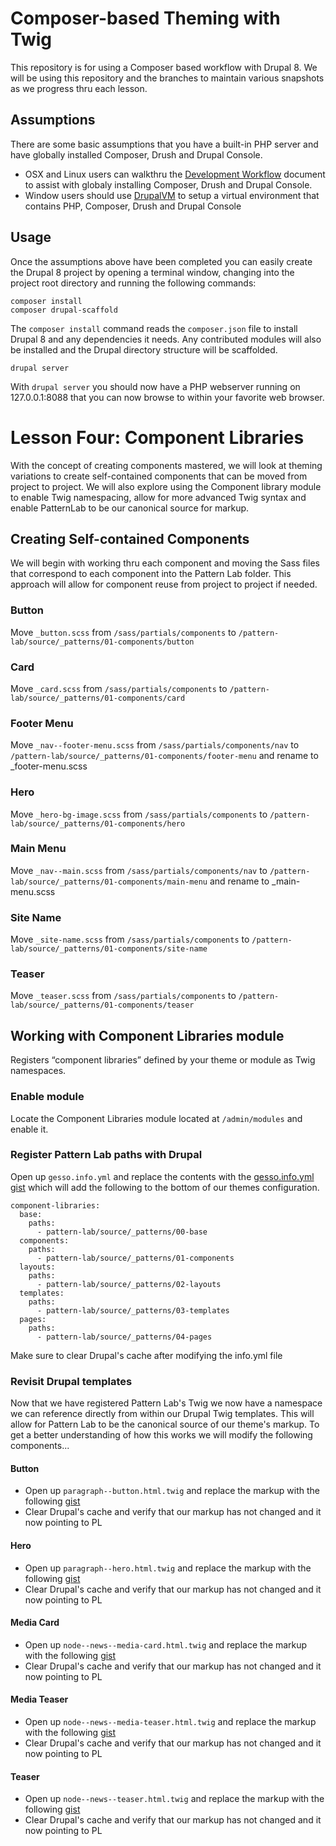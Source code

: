 # Composer-based Theming with Twig
This repository is for using a Composer based workflow with Drupal 8.  We will be using this repository and the branches to maintain various snapshots as we progress thru each lesson.

## Assumptions
There are some basic assumptions that you have a built-in PHP server and have globally installed Composer, Drush and Drupal Console.
- OSX and Linux users can walkthru the [Development Workflow](https://github.com/chazchumley/component-training/blob/master/docs/developer-workflow.pdf) document to assist with globaly installing Composer, Drush and Drupal Console.
- Window users should use [DrupalVM](https://www.drupalvm.com/) to setup a virtual environment that contains PHP, Composer, Drush and Drupal Console

## Usage
Once the assumptions above have been completed you can easily create the Drupal 8 project by opening a terminal window, changing into the project root directory and running the following commands:

```
composer install
composer drupal-scaffold
```
The `composer install` command reads the `composer.json` file to install Drupal 8 and any dependencies it needs.  Any contributed modules will also be installed and the Drupal directory structure will be scaffolded.

```
drupal server
```
With `drupal server` you should now have a PHP webserver running on 127.0.0.1:8088 that you can now browse to within your favorite web browser.

# Lesson Four: Component Libraries
With the concept of creating components mastered, we will look at theming variations to create self-contained components that can be moved from project to project.  We will also explore using the Component library module to enable Twig namespacing, allow for more advanced Twig syntax and enable PatternLab to be our canonical source for markup.

## Creating Self-contained Components
We will begin with working thru each component and moving the Sass files that correspond to each component into the Pattern Lab folder.  This approach will allow for component reuse from project to project if needed.

### Button
Move `_button.scss` from `/sass/partials/components` to `/pattern-lab/source/_patterns/01-components/button`
### Card
Move `_card.scss` from `/sass/partials/components` to `/pattern-lab/source/_patterns/01-components/card`
### Footer Menu
Move `_nav--footer-menu.scss` from `/sass/partials/components/nav` to `/pattern-lab/source/_patterns/01-components/footer-menu` and rename to _footer-menu.scss
### Hero
Move `_hero-bg-image.scss` from `/sass/partials/components` to `/pattern-lab/source/_patterns/01-components/hero`
### Main Menu
Move `_nav--main.scss` from `/sass/partials/components/nav` to `/pattern-lab/source/_patterns/01-components/main-menu` and rename to _main-menu.scss
### Site Name
Move `_site-name.scss` from `/sass/partials/components` to `/pattern-lab/source/_patterns/01-components/site-name`
### Teaser
Move `_teaser.scss` from `/sass/partials/components` to `/pattern-lab/source/_patterns/01-components/teaser`

## Working with Component Libraries module
Registers “component libraries” defined by your theme or module as Twig namespaces.
### Enable module
Locate the Component Libraries module located at `/admin/modules` and enable it.
### Register Pattern Lab paths with Drupal
Open up `gesso.info.yml` and replace the contents with the [gesso.info.yml gist](https://gist.github.com/chazchumley/c38923ca1a4d0b4662ed0f76f288d368) which will add the following to the bottom of our themes configuration.
```
component-libraries:
  base:
    paths:
      - pattern-lab/source/_patterns/00-base
  components:
    paths:
      - pattern-lab/source/_patterns/01-components
  layouts:
    paths:
      - pattern-lab/source/_patterns/02-layouts
  templates:
    paths:
      - pattern-lab/source/_patterns/03-templates
  pages:
    paths:
      - pattern-lab/source/_patterns/04-pages
```
Make sure to clear Drupal's cache after modifying the info.yml file

### Revisit Drupal templates
Now that we have registered Pattern Lab's Twig we now have a namespace we can reference directly from within our Drupal Twig templates.  This will allow for Pattern Lab to be the canonical source of our theme's markup.  To get a better understanding of how this works we will modify the following components...

#### Button
- Open up `paragraph--button.html.twig` and replace the markup with the following [gist](https://gist.github.com/chazchumley/89de44dd1ee8f04e4ef018e8f36f8c14)
- Clear Drupal's cache and verify that our markup has not changed and it now pointing to PL

#### Hero
- Open up `paragraph--hero.html.twig` and replace the markup with the following [gist](https://gist.github.com/chazchumley/33d33b8b353314b8a097c909318f32c4)
- Clear Drupal's cache and verify that our markup has not changed and it now pointing to PL

#### Media Card
- Open up `node--news--media-card.html.twig` and replace the markup with the following [gist](https://gist.github.com/chazchumley/607d6fa6ffbc4145bc17f2dedbe629fa)
- Clear Drupal's cache and verify that our markup has not changed and it now pointing to PL

#### Media Teaser
- Open up `node--news--media-teaser.html.twig` and replace the markup with the following [gist](https://gist.github.com/chazchumley/42cfba06520326305b56c2faf9f7dd87)
- Clear Drupal's cache and verify that our markup has not changed and it now pointing to PL

#### Teaser
- Open up `node--news--teaser.html.twig` and replace the markup with the following [gist](https://gist.github.com/chazchumley/3011b7bffe987707a3f04d9c99077137)
- Clear Drupal's cache and verify that our markup has not changed and it now pointing to PL

